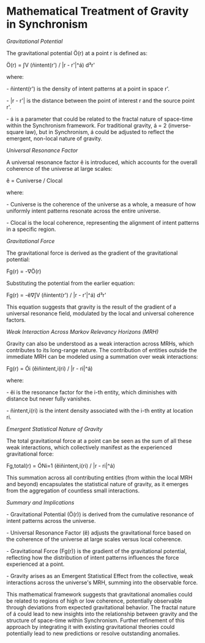 # Mathematical Treatment of Gravity in Synchronism

*Gravitational Potential*

The gravitational potential Ö(r) at a point r is defined as:

Ö(r) = ∫V (ñintent(r\') / \|r - r\'\|\^á) d³r\'

where:

\- ñintent(r\') is the density of intent patterns at a point in space
r\'.

\- \|r - r\'\| is the distance between the point of interest r and the
source point r\'.

\- á is a parameter that could be related to the fractal nature of
space-time within the Synchronism framework. For traditional gravity, á
= 2 (inverse-square law), but in Synchronism, á could be adjusted to
reflect the emergent, non-local nature of gravity.

*Universal Resonance Factor*

A universal resonance factor ê is introduced, which accounts for the
overall coherence of the universe at large scales:

ê = Cuniverse / Clocal

where:

\- Cuniverse is the coherence of the universe as a whole, a measure of
how uniformly intent patterns resonate across the entire universe.

\- Clocal is the local coherence, representing the alignment of intent
patterns in a specific region.

*Gravitational Force*

The gravitational force is derived as the gradient of the gravitational
potential:

Fg(r) = -∇Ö(r)

Substituting the potential from the earlier equation:

Fg(r) = -ê∇∫V (ñintent(r\') / \|r - r\'\|\^á) d³r\'

This equation suggests that gravity is the result of the gradient of a
universal resonance field, modulated by the local and universal
coherence factors.

*Weak Interaction Across Markov Relevancy Horizons (MRH)*

Gravity can also be understood as a weak interaction across MRHs, which
contributes to its long-range nature. The contribution of entities
outside the immediate MRH can be modeled using a summation over weak
interactions:

Fg(r) = Ói (êiñintent,i(ri) / \|r - ri\|\^á)

where:

\- êi is the resonance factor for the i-th entity, which diminishes with
distance but never fully vanishes.

\- ñintent,i(ri) is the intent density associated with the i-th entity
at location ri.

*Emergent Statistical Nature of Gravity*

The total gravitational force at a point can be seen as the sum of all
these weak interactions, which collectively manifest as the experienced
gravitational force:

Fg,total(r) = ÓNi=1 (êiñintent,i(ri) / \|r - ri\|\^á)

This summation across all contributing entities (from within the local
MRH and beyond) encapsulates the statistical nature of gravity, as it
emerges from the aggregation of countless small interactions.

*Summary and Implications*

\- Gravitational Potential (Ö(r)) is derived from the cumulative
resonance of intent patterns across the universe.

\- Universal Resonance Factor (ê) adjusts the gravitational force based
on the coherence of the universe at large scales versus local coherence.

\- Gravitational Force (Fg(r)) is the gradient of the gravitational
potential, reflecting how the distribution of intent patterns influences
the force experienced at a point.

\- Gravity arises as an Emergent Statistical Effect from the collective,
weak interactions across the universe\'s MRH, summing into the
observable force.

This mathematical framework suggests that gravitational anomalies could
be related to regions of high or low coherence, potentially observable
through deviations from expected gravitational behavior. The fractal
nature of á could lead to new insights into the relationship between
gravity and the structure of space-time within Synchronism. Further
refinement of this approach by integrating it with existing
gravitational theories could potentially lead to new predictions or
resolve outstanding anomalies.
